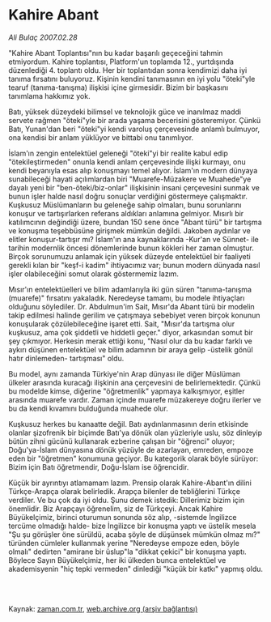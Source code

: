 # Kahire Abant

*Ali Bulaç 2007.02.28*

<td class="columnist-detail">
<p>"Kahire Abant Toplantısı"nın bu kadar başarılı geçeceğini tahmin etmiyordum.       Kahire toplantısı, Platform'un toplamda 12., yurtdışında düzenlediği 4. toplantı oldu. Her bir toplantıdan sonra kendimizi daha iyi tanıma fırsatını buluyoruz. Kişinin kendini tanımasının en iyi yolu "öteki"yle tearuf (tanıma-tanışma) ilişkisi içine girmesidir. Bizim bir başkasını tanımlama hakkımız yok.</p>
<p>
<div id="haberMetinDiv">
<p>Batı, yüksek düzeydeki bilimsel ve teknolojik güce ve inanılmaz maddi servete rağmen "öteki"yle bir arada yaşama becerisini gösteremiyor. Çünkü Batı, Yunan'dan beri "öteki"yi kendi varoluş çerçevesinde anlamlı bulmuyor, ona kendisi bir anlam yüklüyor ve bittabi onu tanımlıyor.
<p> İslam'ın zengin entelektüel geleneği "öteki"yi bir realite kabul edip "ötekileştirmeden" onunla kendi anlam çerçevesinde ilişki kurmayı, onu kendi beyanıyla esas alıp konuşmayı temel alıyor. İslam'ın modern dünyaya sunabileceği hayati açılımlardan biri "Muarefe-Müzakere ve Muahede"ye dayalı yeni bir "ben-öteki/biz-onlar" ilişkisinin insani çerçevesini sunmak ve bunun işler halde nasıl doğru sonuçlar verdiğini göstermeye çalışmaktır. Kuşkusuz Müslümanların bu geleneğe sahip olmaları, bunu sorunlarını konuşur ve tartışırlarken referans aldıkları anlamına gelmiyor. Mısırlı bir katılımcının değindiği üzere, bundan 150 sene önce "Abant türü" bir tartışma ve konuşma teşebbüsüne girişmek mümkün değildi. Jakoben aydınlar ve elitler konuşur-tartışır mı? İslam'ın ana kaynaklarında -Kur'an ve Sünnet- ile tarihin modernlik öncesi dönemlerinde bunun kökleri her zaman olmuştur. Birçok sorunumuzu anlamak için yüksek düzeyde entelektüel bir faaliyeti gerekli kılan bir "keşf-i kadim" ihtiyacımız var; bunun modern dünyada nasıl işler olabileceğini somut olarak göstermemiz lazım.
<p> Mısır'ın entelektüelleri ve bilim adamlarıyla iki gün süren "tanıma-tanışma (muarefe)" fırsatını yakaladık. Neredeyse tamamı, bu modele ihtiyaçları olduğunu söylediler. Dr. Abdulmun'im Sait, Mısır'da Abant türü bir modelin takip edilmesi halinde gerilim ve çatışmaya sebebiyet veren birçok konunun konuşularak çözülebileceğine işaret etti. Sait, "Mısır'da tartışma olur kuşkusuz, ama çok şiddetli ve hiddetli geçer." diyor, arkasından somut bir şey çıkmıyor. Herkesin merak ettiği konu, "Nasıl olur da bu kadar farklı ve aykırı düşünen entelektüel ve bilim adamının bir araya gelip -üstelik gönül hatır dinlemeden- tartışması" oldu.
<p> Bu model, aynı zamanda Türkiye'nin Arap dünyası ile diğer Müslüman ülkeler arasında kuracağı ilişkinin ana çerçevesini de belirlemektedir. Çünkü bu modelde kimse, diğerine "öğretmenlik" yapmaya kalkışmıyor, eşitler arasında muarefe vardır. Zaman içinde muarefe müzakereye doğru ilerler ve bu da kendi kıvamını bulduğunda muahede olur.
<p> Kuşkusuz herkes bu kanaatte değil. Batı aydınlanmasının derin etkisinde olanlar şizofrenik bir biçimde Batı'ya dönük olan yüzleriyle uslu, söz dinleyip bütün zihni gücünü kullanarak ezberine çalışan bir "öğrenci" oluyor; Doğu'ya-İslam dünyasına dönük yüzüyle de azarlayan, emreden, empoze eden bir "öğretmen" konumuna geçiyor. Bu kategorik olarak böyle sürüyor: Bizim için Batı öğretmendir, Doğu-İslam ise öğrencidir.
<p> Küçük bir ayrıntıyı atlamamam lazım. Prensip olarak Kahire-Abant'ın dilini Türkçe-Arapça olarak belirledik. Arapça bilenler de tebliğlerini Türkçe verdiler. Ve bu çok da iyi oldu. Şunu demek istedik: Dillerimiz bizim için önemlidir. Biz Arapçayı öğrenelim, siz de Türkçeyi. Ancak Kahire Büyükelçimiz, birinci oturumun sonunda söz alıp, -sistemde İngilizce tercüme olmadığı halde- bize İngilizce bir konuşma yaptı ve üstelik mesela "Şu şu görüşler öne sürüldü, acaba şöyle de düşünsek mümkün olmaz mı?" türünden cümleler kullanmak yerine "Neredeyse empoze eden, böyle olmalı" dedirten "amirane bir üslup"la "dikkat çekici" bir konuşma yaptı. Böylece Sayın Büyükelçimiz, her iki ülkeden bunca entelektüel ve akademisyenin "hiç tepki vermeden" dinlediği "küçük bir katkı" yapmış oldu.</p></p></p></p></p></p></div>
</p>


<p><br>
		 </br></p></td>

Kaynak: [zaman.com.tr](http://zaman.com.tr/yazar.do?yazino=506567), [web.archive.org (arşiv bağlantısı)](http://web.archive.org/web/20120126002923/http://www.zaman.com.tr/yazar.do?yazino=506567)
